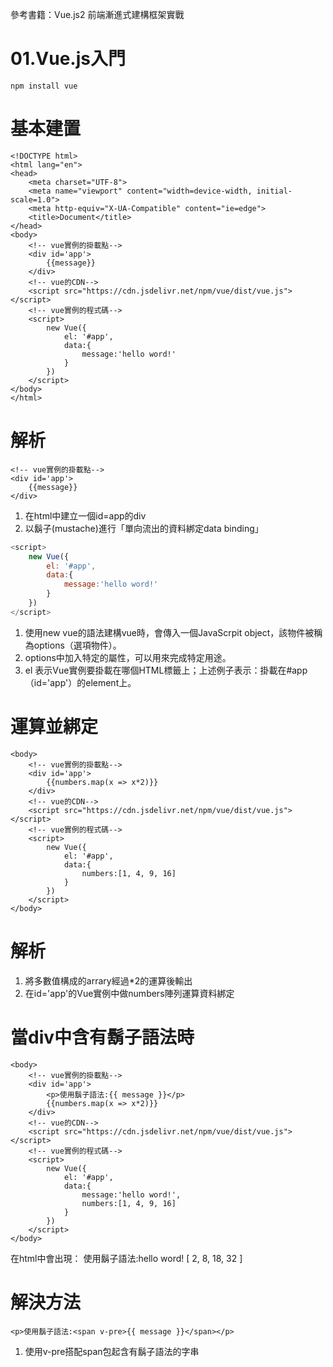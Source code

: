參考書籍：Vue.js2 前端漸進式建構框架實戰

01.Vue.js入門
==
```
npm install vue
```


基本建置
==
```htmlmixed
<!DOCTYPE html>
<html lang="en">
<head>
    <meta charset="UTF-8">
    <meta name="viewport" content="width=device-width, initial-scale=1.0">
    <meta http-equiv="X-UA-Compatible" content="ie=edge">
    <title>Document</title>
</head>
<body>
    <!-- vue實例的掛載點-->
    <div id='app'>
        {{message}}
    </div>
    <!-- vue的CDN-->
    <script src="https://cdn.jsdelivr.net/npm/vue/dist/vue.js"></script>
    <!-- vue實例的程式碼-->
    <script>
        new Vue({
            el: '#app',
            data:{
                message:'hello word!'
            }
        })
    </script>
</body>
</html>
```

解析
==
```htmlmixed=
<!-- vue實例的掛載點-->
<div id='app'>
    {{message}}
</div>
```
1. 在html中建立一個id=app的div
2. 以鬍子(mustache)進行「單向流出的資料綁定data binding」

```javascript
<script>
    new Vue({
        el: '#app',
        data:{
            message:'hello word!'
        }
    })
</script>
```

1. 使用new vue的語法建構vue時，會傳入一個JavaScrpit object，該物件被稱為options（選項物件）。
2. options中加入特定的屬性，可以用來完成特定用途。
3. el 表示Vue實例要掛載在哪個HTML標籤上；上述例子表示：掛載在#app（id='app'）的element上。


運算並綁定
==
```htmlmixed
<body>
    <!-- vue實例的掛載點-->
    <div id='app'>
        {{numbers.map(x => x*2)}}
    </div>
    <!-- vue的CDN-->
    <script src="https://cdn.jsdelivr.net/npm/vue/dist/vue.js"></script>
    <!-- vue實例的程式碼-->
    <script>
        new Vue({
            el: '#app',
            data:{
                numbers:[1, 4, 9, 16]
            }
        })
    </script>
</body>
```
解析
==
1. 將多數值構成的arrary經過*2的運算後輸出
2. 在id='app'的Vue實例中做numbers陣列運算資料綁定


當div中含有鬍子語法時
==
```htmlmixed
<body>
    <!-- vue實例的掛載點-->
    <div id='app'>
        <p>使用鬍子語法:{{ message }}</p>
        {{numbers.map(x => x*2)}}
    </div>
    <!-- vue的CDN-->
    <script src="https://cdn.jsdelivr.net/npm/vue/dist/vue.js"></script>
    <!-- vue實例的程式碼-->
    <script>
        new Vue({
            el: '#app',
            data:{
                message:'hello word!',
                numbers:[1, 4, 9, 16]
            }
        })
    </script>
</body>
```

在html中會出現：
使用鬍子語法:hello word!
[ 2, 8, 18, 32 ]

解決方法
==
```htmlmixed
<p>使用鬍子語法:<span v-pre>{{ message }}</span></p>
```

1. 使用v-pre搭配span包起含有鬍子語法的字串

